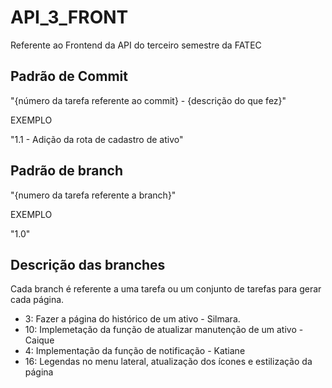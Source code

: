 # API_3_FRONT
Referente ao Frontend da API do terceiro semestre da FATEC

## Padrão de Commit
"{número da tarefa referente ao commit} - {descrição do que fez}"

EXEMPLO

"1.1 - Adição da rota de cadastro de ativo"

## Padrão de branch
"{numero da tarefa referente a branch}"

EXEMPLO

"1.0"

## Descrição das branches
Cada branch é referente a uma tarefa ou um conjunto de tarefas para gerar cada página.

- 3: Fazer a página do histórico de um ativo - Silmara.
- 10: Implemetação da função de atualizar manutenção de um ativo - Caique
- 4: Implementação da função de notificação - Katiane
- 16: Legendas no menu lateral, atualização dos ícones e estilização da página

